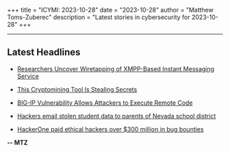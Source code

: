 +++
title = "ICYMI: 2023-10-28"
date = "2023-10-28"
author = "Matthew Toms-Zuberec"
description = "Latest stories in cybersecurity for 2023-10-28"
+++

---------------------------------------------------------------------------
## Latest Headlines
- [Researchers Uncover Wiretapping of XMPP-Based Instant Messaging Service](https://thehackernews.com/2023/10/researchers-uncover-wiretapping-of-xmpp.html)

- [This Cryptomining Tool Is Stealing Secrets](https://www.wired.com/story/cryptominer-espionage-campaign-security-roundup/)

- [BIG-IP Vulnerability Allows Attackers to Execute Remote Code](https://cybersecuritynews.com/big-ip-rce-flaw/)

- [Hackers email stolen student data to parents of Nevada school district](https://www.bleepingcomputer.com/news/security/hackers-email-stolen-student-data-to-parents-of-nevada-school-district/)

- [HackerOne paid ethical hackers over $300 million in bug bounties](https://www.bleepingcomputer.com/news/security/hackerone-paid-ethical-hackers-over-300-million-in-bug-bounties/)

**-- MTZ**